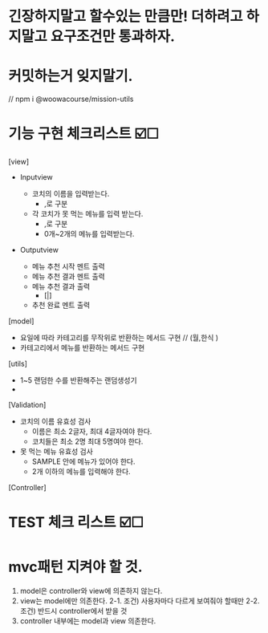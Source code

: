 # 긴장하지말고 할수있는 만큼만! 더하려고 하지말고 요구조건만 통과하자.
# 커밋하는거 잊지말기.

// npm i @woowacourse/mission-utils

# 기능 구현 체크리스트 ☑️☐
[view]
- Inputview
  - 코치의 이름을 입력받는다.
    - ,로 구분
  - 각 코치가 못 먹는 메뉴를 입력 받는다.
    - ,로 구분
    - 0개~2개의 메뉴를 입력받는다.


- Outputview
  - 메뉴 추천 시작 멘트 출력
  - 메뉴 추천 결과 멘트 출력
  - 메뉴 추천 결과 출력
    - [|]
  - 추천 완료 멘트 출력


[model]
- 요일에 따라 카테고리를 무작위로 반환하는 메서드 구현 // (월,한식 )
- 카테고리에서 메뉴를 반환하는 메서드 구현


[utils]
- 1~5 랜덤한 수를 반환해주는 랜덤생성기
- 
[Validation]
- 코치의 이름 유효성 검사
  - 이름은 최소 2글자, 최대 4글자여야 한다.
  - 코치들은 최소 2명 최대 5명여야 한다.
- 못 먹는 메뉴 유효성 검사
  - SAMPLE 안에 메뉴가 있어야 한다.
  - 2개 이하의 메뉴를 입력해야 한다.



[Controller]
# TEST 체크 리스트 ☑️☐

# mvc패턴 지켜야 할 것.
1. model은 controller와 view에 의존하지 않는다.
2. view는 model에만 의존한다.
2-1. 조건) 사용자마다 다르게 보여줘야 할때만
2-2. 조건) 반드시 controller에서 받을 것
3. controller 내부에는 model과 view 의존한다.



